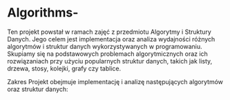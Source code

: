 # Algorithms-

Ten projekt powstał w ramach zajęć z przedmiotu Algorytmy i Struktury Danych. Jego celem jest implementacja oraz analiza wydajności różnych algorytmów i struktur danych wykorzystywanych w programowaniu. Skupiamy się na podstawowych problemach algorytmicznych oraz ich rozwiązaniach przy użyciu popularnych struktur danych, takich jak listy, drzewa, stosy, kolejki, grafy czy tablice.

Zakres
Projekt obejmuje implementację i analizę następujących algorytmów oraz struktur danych:
